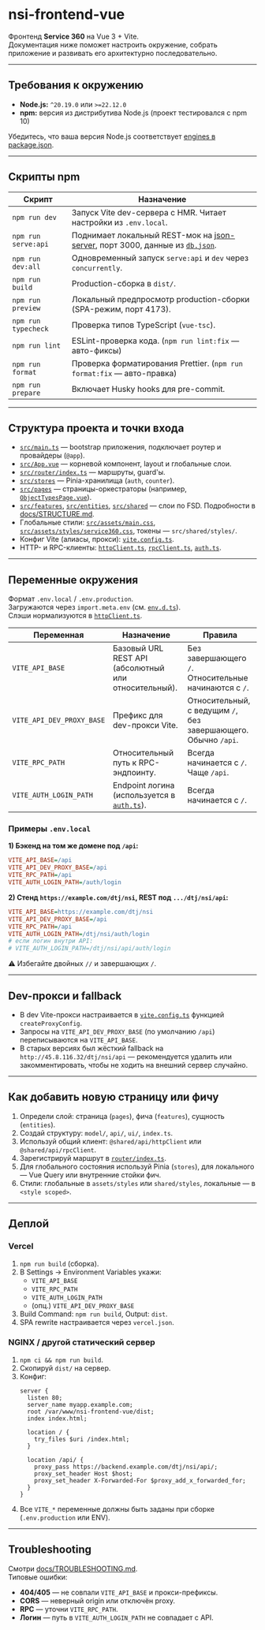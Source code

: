 # nsi-frontend-vue

Фронтенд **Service 360** на Vue 3 + Vite.  
Документация ниже поможет настроить окружение, собрать приложение и развивать его архитектурно последовательно.

---

## Требования к окружению
- **Node.js:** `^20.19.0` или `>=22.12.0`  
- **npm:** версия из дистрибутива Node.js (проект тестировался с npm 10)

Убедитесь, что ваша версия Node.js соответствует [engines в package.json](package.json).

---

## Скрипты npm

| Скрипт              | Назначение |
|---------------------|------------|
| `npm run dev`       | Запуск Vite dev-сервера с HMR. Читает настройки из `.env.local`. |
| `npm run serve:api` | Поднимает локальный REST-мок на [json-server](https://github.com/typicode/json-server), порт 3000, данные из [`db.json`](db.json). |
| `npm run dev:all`   | Одновременный запуск `serve:api` и `dev` через `concurrently`. |
| `npm run build`     | Production-сборка в `dist/`. |
| `npm run preview`   | Локальный предпросмотр production-сборки (SPA-режим, порт 4173). |
| `npm run typecheck` | Проверка типов TypeScript (`vue-tsc`). |
| `npm run lint`      | ESLint-проверка кода. (`npm run lint:fix` — авто-фиксы) |
| `npm run format`    | Проверка форматирования Prettier. (`npm run format:fix` — авто-правка) |
| `npm run prepare`   | Включает Husky hooks для pre-commit. |

---

## Структура проекта и точки входа
- [`src/main.ts`](src/main.ts) — bootstrap приложения, подключает роутер и провайдеры (`@app`).  
- [`src/App.vue`](src/App.vue) — корневой компонент, layout и глобальные слои.  
- [`src/router/index.ts`](src/router/index.ts) — маршруты, guard'ы.  
- [`src/stores`](src/stores) — Pinia-хранилища (`auth`, `counter`).  
- [`src/pages`](src/pages) — страницы-оркестраторы (например, [`ObjectTypesPage.vue`](src/pages/nsi/ObjectTypesPage.vue)).  
- [`src/features`](src/features), [`src/entities`](src/entities), [`src/shared`](src/shared) — слои по FSD. Подробности в [docs/STRUCTURE.md](docs/STRUCTURE.md).  
- Глобальные стили: [`src/assets/main.css`](src/assets/main.css), [`src/assets/styles/service360.css`](src/assets/styles/service360.css), токены — `src/shared/styles/`.  
- Конфиг Vite (алиасы, прокси): [`vite.config.ts`](vite.config.ts).  
- HTTP- и RPC-клиенты: [`httpClient.ts`](src/shared/api/httpClient.ts), [`rpcClient.ts`](src/shared/api/rpcClient.ts), [`auth.ts`](src/shared/api/auth.ts).  

---

## Переменные окружения

Формат `.env.local` / `.env.production`.  
Загружаются через `import.meta.env` (см. [`env.d.ts`](env.d.ts)).  
Слэши нормализуются в [`httpClient.ts`](src/shared/api/httpClient.ts).

| Переменная             | Назначение | Правила |
|-------------------------|------------|---------|
| `VITE_API_BASE`         | Базовый URL REST API (абсолютный или относительный). | Без завершающего `/`. Относительные начинаются с `/`. |
| `VITE_API_DEV_PROXY_BASE` | Префикс для dev-прокси Vite. | Относительный, с ведущим `/`, без завершающего. Обычно `/api`. |
| `VITE_RPC_PATH`         | Относительный путь к RPC-эндпоинту. | Всегда начинается с `/`. Чаще `/api`. |
| `VITE_AUTH_LOGIN_PATH`  | Endpoint логина (используется в [`auth.ts`](src/shared/api/auth.ts)). | Всегда начинается с `/`. |

### Примеры `.env.local`

**1) Бэкенд на том же домене под `/api`:**
```ini
VITE_API_BASE=/api
VITE_API_DEV_PROXY_BASE=/api
VITE_RPC_PATH=/api
VITE_AUTH_LOGIN_PATH=/auth/login
```

**2) Стенд `https://example.com/dtj/nsi`, REST под `.../dtj/nsi/api`:**
```ini
VITE_API_BASE=https://example.com/dtj/nsi
VITE_API_DEV_PROXY_BASE=/api
VITE_RPC_PATH=/api
VITE_AUTH_LOGIN_PATH=/dtj/nsi/auth/login
# если логин внутри API:
# VITE_AUTH_LOGIN_PATH=/dtj/nsi/api/auth/login
```

⚠️ Избегайте двойных `//` и завершающих `/`.

---

## Dev-прокси и fallback

- В dev Vite-прокси настраивается в [`vite.config.ts`](vite.config.ts) функцией `createProxyConfig`.  
- Запросы на `VITE_API_DEV_PROXY_BASE` (по умолчанию `/api`) переписываются на `VITE_API_BASE`.  
- В старых версиях был жёсткий fallback на `http://45.8.116.32/dtj/nsi/api` — рекомендуется удалить или закомментировать, чтобы не ходить на внешний сервер случайно.  

---

## Как добавить новую страницу или фичу

1. Определи слой: страница (`pages`), фича (`features`), сущность (`entities`).  
2. Создай структуру: `model/`, `api/`, `ui/`, `index.ts`.  
3. Используй общий клиент: `@shared/api/httpClient` или `@shared/api/rpcClient`.  
4. Зарегистрируй маршрут в [`router/index.ts`](src/router/index.ts).  
5. Для глобального состояния используй Pinia (`stores`), для локального — Vue Query или внутренние стойки фич.  
6. Стили: глобальные в `assets/styles` или `shared/styles`, локальные — в `<style scoped>`.  

---

## Деплой

### Vercel
1. `npm run build` (сборка).  
2. В Settings → Environment Variables укажи:  
   - `VITE_API_BASE`  
   - `VITE_RPC_PATH`  
   - `VITE_AUTH_LOGIN_PATH`  
   - (опц.) `VITE_API_DEV_PROXY_BASE`  
3. Build Command: `npm run build`, Output: `dist`.  
4. SPA rewrite настраивается через `vercel.json`.  

### NGINX / другой статический сервер
1. `npm ci && npm run build`.  
2. Скопируй `dist/` на сервер.  
3. Конфиг:
   ```nginx
   server {
     listen 80;
     server_name myapp.example.com;
     root /var/www/nsi-frontend-vue/dist;
     index index.html;

     location / {
       try_files $uri /index.html;
     }

     location /api/ {
       proxy_pass https://backend.example.com/dtj/nsi/api/;
       proxy_set_header Host $host;
       proxy_set_header X-Forwarded-For $proxy_add_x_forwarded_for;
     }
   }
   ```
4. Все `VITE_*` переменные должны быть заданы при сборке (`.env.production` или ENV).  

---

## Troubleshooting

Смотри [docs/TROUBLESHOOTING.md](docs/TROUBLESHOOTING.md).  
Типовые ошибки:
- **404/405** — не совпали `VITE_API_BASE` и прокси-префиксы.  
- **CORS** — неверный origin или отключён proxy.  
- **RPC** — уточни `VITE_RPC_PATH`.  
- **Логин** — путь в `VITE_AUTH_LOGIN_PATH` не совпадает с API.  
